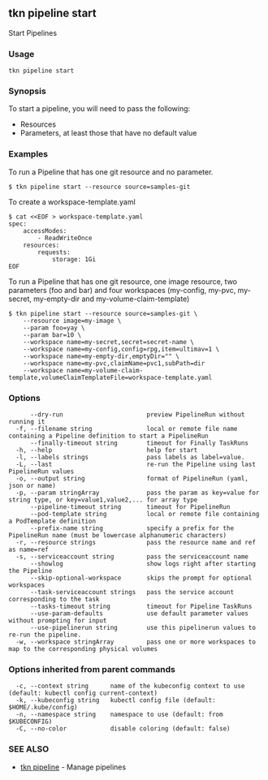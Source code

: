 ## tkn pipeline start

Start Pipelines

### Usage

```
tkn pipeline start
```

### Synopsis

To start a pipeline, you will need to pass the following:

- Resources
- Parameters, at least those that have no default value

### Examples

To run a Pipeline that has one git resource and no parameter.

	$ tkn pipeline start --resource source=samples-git


To create a workspace-template.yaml

	$ cat <<EOF > workspace-template.yaml
	spec:
  		accessModes:
  			- ReadWriteOnce
  		resources:
    		requests:
      			storage: 1Gi
	EOF

To run a Pipeline that has one git resource, one image resource,
two parameters (foo and bar) and four workspaces (my-config, my-pvc,
my-secret, my-empty-dir and my-volume-claim-template)


	$ tkn pipeline start --resource source=samples-git \
		--resource image=my-image \
		--param foo=yay \
		--param bar=10 \
		--workspace name=my-secret,secret=secret-name \
		--workspace name=my-config,config=rpg,item=ultimav=1 \
		--workspace name=my-empty-dir,emptyDir="" \
		--workspace name=my-pvc,claimName=pvc1,subPath=dir
		--workspace name=my-volume-claim-template,volumeClaimTemplateFile=workspace-template.yaml

### Options

```
      --dry-run                       preview PipelineRun without running it
  -f, --filename string               local or remote file name containing a Pipeline definition to start a PipelineRun
      --finally-timeout string        timeout for Finally TaskRuns
  -h, --help                          help for start
  -l, --labels strings                pass labels as label=value.
  -L, --last                          re-run the Pipeline using last PipelineRun values
  -o, --output string                 format of PipelineRun (yaml, json or name)
  -p, --param stringArray             pass the param as key=value for string type, or key=value1,value2,... for array type
      --pipeline-timeout string       timeout for PipelineRun
      --pod-template string           local or remote file containing a PodTemplate definition
      --prefix-name string            specify a prefix for the PipelineRun name (must be lowercase alphanumeric characters)
  -r, --resource strings              pass the resource name and ref as name=ref
  -s, --serviceaccount string         pass the serviceaccount name
      --showlog                       show logs right after starting the Pipeline
      --skip-optional-workspace       skips the prompt for optional workspaces
      --task-serviceaccount strings   pass the service account corresponding to the task
      --tasks-timeout string          timeout for Pipeline TaskRuns
      --use-param-defaults            use default parameter values without prompting for input
      --use-pipelinerun string        use this pipelinerun values to re-run the pipeline. 
  -w, --workspace stringArray         pass one or more workspaces to map to the corresponding physical volumes
```

### Options inherited from parent commands

```
  -c, --context string      name of the kubeconfig context to use (default: kubectl config current-context)
  -k, --kubeconfig string   kubectl config file (default: $HOME/.kube/config)
  -n, --namespace string    namespace to use (default: from $KUBECONFIG)
  -C, --no-color            disable coloring (default: false)
```

### SEE ALSO

* [tkn pipeline](tkn_pipeline.md)	 - Manage pipelines

